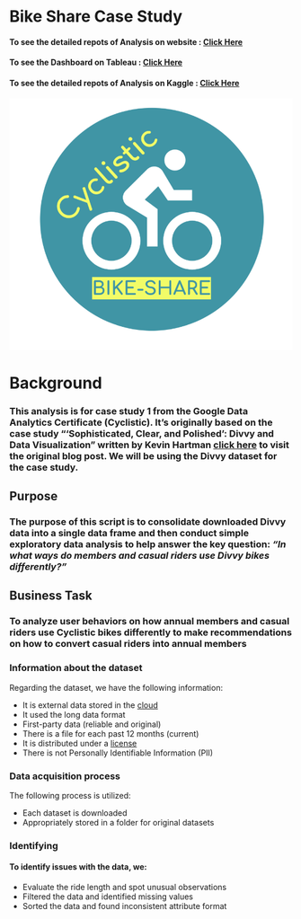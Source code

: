 # Bike Share Case Study

#### To see the detailed repots of Analysis on website : [Click Here](https://imshashikantdev.github.io/Bike-Share-Case-Study/)
#### To see the Dashboard on Tableau : [Click Here](https://public.tableau.com/app/profile/shashikant6503)
#### To see the detailed repots of Analysis on Kaggle : [Click Here](https://www.kaggle.com/shashikantdev/case-study-cyclistic-bike-share)


![Cyclistic Company Logo](logo.png)

# Background

### This analysis is for case study 1 from the Google Data Analytics Certificate (Cyclistic). It’s originally based on the case study “‘Sophisticated, Clear, and Polished’: Divvy and Data Visualization” written by Kevin Hartman [click here]( https://artscience.blog/home/divvy-dataviz-case-study>) to visit the original blog post. We will be using the Divvy dataset for the case study. 


## Purpose

### The purpose of this script is to consolidate downloaded Divvy data into a single data frame and then conduct simple exploratory data analysis to help answer the key question: *“In what ways do members and casual riders use Divvy bikes differently?”*

## Business Task

### To analyze user behaviors on how annual members and casual riders use Cyclistic bikes differently to make recommendations on how to convert casual riders into annual members

### Information about the dataset

Regarding the dataset, we have the following information:

  * It is external data stored in the [cloud](https://divvy-tripdata.s3.amazonaws.com/index.html)
  * It used the long data format
  * First-party data (reliable and original)
  * There is a file for each past 12 months (current)
  * It is distributed under a [license](https://www.divvybikes.com/data-license-agreement)
  * There is not Personally Identifiable Information (PII)
  
  
### Data acquisition process
The following process is utilized:

  * Each dataset is downloaded
  * Appropriately stored in a folder for original datasets
  
### Identifying 

#### To identify issues with the data, we:

  * Evaluate the ride length and spot unusual observations
  * Filtered the data and identified missing values
  * Sorted the data and found inconsistent attribute format




